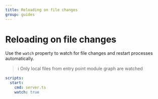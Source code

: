 ```yaml
---
title: Reloading on file changes
group: guides
---
```

# Reloading on file changes

Use the `watch` property to watch for file changes and restart processes automatically.

> ℹ️ Only local files from entry point module graph are watched

```yaml
scripts:
  start:
    cmd: server.ts
    watch: true
```
